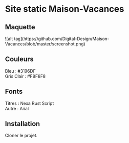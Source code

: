 <h1>Site static Maison-Vacances</h1>

<h2>Maquette</h2>
![alt tag](https://github.com/Digital-Design/Maison-Vacances/blob/master/screenshot.png)


<h2>Couleurs</h2>

Bleu : #3196DF  
Gris Clair : #F8F8F8


<h2>Fonts</h2>

Titres : Nexa Rust Script  
Autre : Arial


<h2>Installation</h2>

Cloner le projet.



